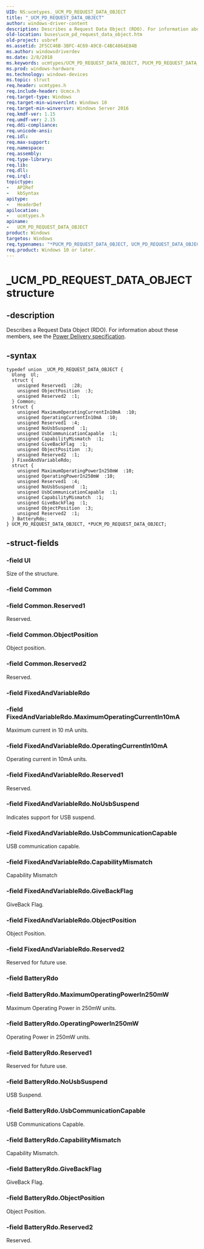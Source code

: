 ```yaml
---
UID: NS:ucmtypes._UCM_PD_REQUEST_DATA_OBJECT
title: "_UCM_PD_REQUEST_DATA_OBJECT"
author: windows-driver-content
description: Describes a Request Data Object (RDO). For information about these members, see the Power Delivery specification.
old-location: buses\ucm_pd_request_data_object.htm
old-project: usbref
ms.assetid: 2F5CC46B-3BFC-4C69-A9C8-C4BC4864E84B
ms.author: windowsdriverdev
ms.date: 2/8/2018
ms.keywords: ucmtypes/UCM_PD_REQUEST_DATA_OBJECT, PUCM_PD_REQUEST_DATA_OBJECT union pointer [Buses], _UCM_PD_REQUEST_DATA_OBJECT, UCM_PD_REQUEST_DATA_OBJECT union [Buses], PUCM_PD_REQUEST_DATA_OBJECT, UCM_PD_REQUEST_DATA_OBJECT, *PUCM_PD_REQUEST_DATA_OBJECT, buses.ucm_pd_request_data_object, ucmtypes/PUCM_PD_REQUEST_DATA_OBJECT
ms.prod: windows-hardware
ms.technology: windows-devices
ms.topic: struct
req.header: ucmtypes.h
req.include-header: Ucmcx.h
req.target-type: Windows
req.target-min-winverclnt: Windows 10
req.target-min-winversvr: Windows Server 2016
req.kmdf-ver: 1.15
req.umdf-ver: 2.15
req.ddi-compliance: 
req.unicode-ansi: 
req.idl: 
req.max-support: 
req.namespace: 
req.assembly: 
req.type-library: 
req.lib: 
req.dll: 
req.irql: 
topictype:
-	APIRef
-	kbSyntax
apitype:
-	HeaderDef
apilocation:
-	ucmtypes.h
apiname:
-	UCM_PD_REQUEST_DATA_OBJECT
product: Windows
targetos: Windows
req.typenames: "*PUCM_PD_REQUEST_DATA_OBJECT, UCM_PD_REQUEST_DATA_OBJECT"
req.product: Windows 10 or later.
---
```


# _UCM_PD_REQUEST_DATA_OBJECT structure


## -description


Describes a Request Data Object (RDO). For information about these members, see the <a href="http://www.usb.org/developers/docs/usb20_docs/">Power Delivery specification</a>.


## -syntax


````
typedef union _UCM_PD_REQUEST_DATA_OBJECT {
  Ulong  Ul;
  struct {
    unsigned Reserved1  :28;
    unsigned ObjectPosition  :3;
    unsigned Reserved2  :1;
  } Common;
  struct {
    unsigned MaximumOperatingCurrentIn10mA  :10;
    unsigned OperatingCurrentIn10mA  :10;
    unsigned Reserved1  :4;
    unsigned NoUsbSuspend  :1;
    unsigned UsbCommunicationCapable  :1;
    unsigned CapabilityMismatch  :1;
    unsigned GiveBackFlag  :1;
    unsigned ObjectPosition  :3;
    unsigned Reserved2  :1;
  } FixedAndVariableRdo;
  struct {
    unsigned MaximumOperatingPowerIn250mW  :10;
    unsigned OperatingPowerIn250mW  :10;
    unsigned Reserved1  :4;
    unsigned NoUsbSuspend  :1;
    unsigned UsbCommunicationCapable  :1;
    unsigned CapabilityMismatch  :1;
    unsigned GiveBackFlag  :1;
    unsigned ObjectPosition  :3;
    unsigned Reserved2  :1;
  } BatteryRdo;
} UCM_PD_REQUEST_DATA_OBJECT, *PUCM_PD_REQUEST_DATA_OBJECT;
````


## -struct-fields




### -field Ul

Size of the structure.


### -field Common


### -field Common.Reserved1

Reserved.


### -field Common.ObjectPosition

Object position.


### -field Common.Reserved2

Reserved.


### -field FixedAndVariableRdo


### -field FixedAndVariableRdo.MaximumOperatingCurrentIn10mA

Maximum current in 10 mA units.


### -field FixedAndVariableRdo.OperatingCurrentIn10mA

Operating current in 10mA units.


### -field FixedAndVariableRdo.Reserved1

Reserved.


### -field FixedAndVariableRdo.NoUsbSuspend

Indicates support for USB suspend.




### -field FixedAndVariableRdo.UsbCommunicationCapable

USB communication capable. 


### -field FixedAndVariableRdo.CapabilityMismatch

Capability Mismatch 


### -field FixedAndVariableRdo.GiveBackFlag

GiveBack Flag.


### -field FixedAndVariableRdo.ObjectPosition

Object Position.


### -field FixedAndVariableRdo.Reserved2

Reserved for future use.


### -field BatteryRdo


### -field BatteryRdo.MaximumOperatingPowerIn250mW

Maximum Operating Power in 250mW units. 


### -field BatteryRdo.OperatingPowerIn250mW

Operating Power in 250mW units.


### -field BatteryRdo.Reserved1

Reserved for future use.


### -field BatteryRdo.NoUsbSuspend

 USB Suspend. 


### -field BatteryRdo.UsbCommunicationCapable

USB Communications Capable.


### -field BatteryRdo.CapabilityMismatch

Capability Mismatch. 


### -field BatteryRdo.GiveBackFlag

GiveBack Flag. 


### -field BatteryRdo.ObjectPosition

Object Position.


### -field BatteryRdo.Reserved2

Reserved.

